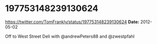 # 197753148239130624
https://twitter.com/TomFrankly/status/197753148239130624
**Date:** 2012-05-02

Off to West Street Deli with @andrewPeters88 and @zwestpfahl
